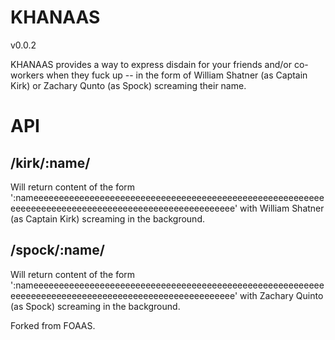 # KHANAAS

v0.0.2

KHANAAS provides a way to express disdain for your friends and/or co-workers when they fuck up -- in the form of William Shatner (as Captain Kirk) or Zachary Qunto (as Spock) screaming their name.

# API

## /kirk/:name/

Will return content of the form ':nameeeeeeeeeeeeeeeeeeeeeeeeeeeeeeeeeeeeeeeeeeeeeeeeeeeeeeeeeeeeeeeeeeeeeeeeeeeeeeeeeeeeeeeeeeeeeeeeeeeee' with William Shatner (as Captain Kirk) screaming in the background.

## /spock/:name/

Will return content of the form ':nameeeeeeeeeeeeeeeeeeeeeeeeeeeeeeeeeeeeeeeeeeeeeeeeeeeeeeeeeeeeeeeeeeeeeeeeeeeeeeeeeeeeeeeeeeeeeeeeeeeee' with Zachary Quinto (as Spock) screaming in the background.

Forked from FOAAS.
